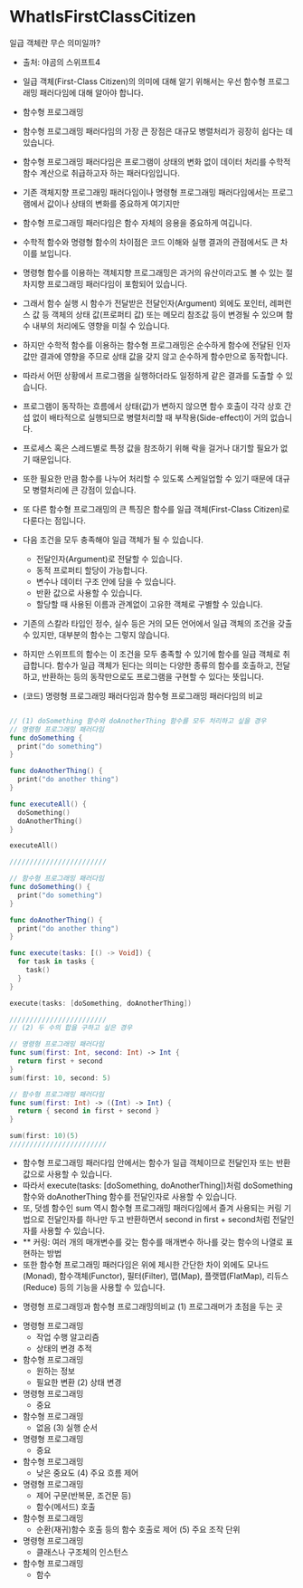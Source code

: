 # WhatIsFirstClassCitizen
일급 객체란 무슨 의미일까?

- 출처: 야곰의 스위프트4



- 일급 객체(First-Class Citizen)의 의미에 대해 알기 위해서는 우선 함수형 프로그래밍 패러다임에 대해 알아야 합니다.

- 함수형 프로그래밍
- 함수형 프로그래밍 패러다임의 가장 큰 장점은 대규모 병렬처리가 굉장히 쉽다는 데 있습니다.
- 함수형 프로그래밍 패러다임은 프로그램이 상태의 변화 없이 데이터 처리를 수학적 함수 계산으로 취급하고자 하는 패러다임입니다.
- 기존 객체지향 프로그래밍 패러다임이나 명령형 프로그래밍 패러다임에서는 프로그램에서 값이나 상태의 변화를 중요하게 여기지만
- 함수형 프로그래밍 패러다임은 함수 자체의 응용을 중요하게 여깁니다.
- 수학적 함수와 명령형 함수의 차이점은 코드 이해와 실행 결과의 관점에서도 큰 차이를 보입니다.
- 명령형 함수를 이용하는 객체지향 프로그래밍은 과거의 유산이라고도 볼 수 있는 절차지향 프로그래밍 패러다임이 포함되어 있습니다.
- 그래서 함수 실행 시 함수가 전달받은 전달인자(Argument) 외에도 포인터, 레퍼런스 값 등 객체의 상태 값(프로퍼티 값) 또는 메모리 참조값 등이 변경될 수 있으며 함수 내부의 처리에도 영향을 미칠 수 있습니다.
- 하지만 수학적 함수를 이용하는 함수형 프로그래밍은 순수하게 함수에 전달된 인자 값만 결과에 영향을 주므로 상태 값을 갖지 않고 순수하게 함수만으로 동작합니다.
- 따라서 어떤 상황에서 프로그램을 실행하더라도 일정하게 같은 결과를 도출할 수 있습니다.
- 프로그램이 동작하는 흐름에서 상태(값)가 변하지 않으면 함수 호출이 각각 상호 간섭 없이 배타적으로 실행되므로 병렬처리할 때 부작용(Side-effect)이 거의 없습니다.
- 프로세스 혹은 스레드별로 특정 값을 참조하기 위해 락을 걸거나 대기할 필요가 없기 때문입니다.
- 또한 필요한 만큼 함수를 나누어 처리할 수 있도록 스케일업할 수 있기 때문에 대규모 병렬처리에 큰 강점이 있습니다.
- 또 다른 함수형 프로그래밍의 큰 특징은 함수를 일급 객체(First-Class Citizen)로 다룬다는 점입니다.
- 다음 조건을 모두 충족해야 일급 객체가 될 수 있습니다.
  - 전달인자(Argument)로 전달할 수 있습니다.
  - 동적 프로퍼티 할당이 가능합니다.
  - 변수나 데이터 구조 안에 담을 수 있습니다.
  - 반환 값으로 사용할 수 있습니다.
  - 할당할 때 사용된 이름과 관계없이 고유한 객체로 구별할 수 있습니다.

- 기존의 스칼라 타입인 정수, 실수 등은 거의 모든 언어에서 일급 객체의 조건을 갖출 수 있지만, 대부분의 함수는 그렇지 않습니다.
- 하지만 스위프트의 함수는 이 조건을 모두 충족할 수 있기에 함수를 일급 객체로 취급합니다. 함수가 일급 객체가 된다는 의미는 다양한 종류의 함수를 호출하고, 전달하고, 반환하는 등의 동작만으로도 프로그램을 구현할 수 있다는 뜻입니다.
- (코드) 명령형 프로그래밍 패러다임과 함수형 프로그래밍 패러다임의 비교
```swift

// (1) doSomething 함수와 doAnotherThing 함수를 모두 처리하고 싶을 경우
// 명령형 프로그래밍 패러다임
func doSomething {
  print("do something")
}

func doAnotherThing() {
  print("do another thing")
}

func executeAll() {
  doSomething()
  doAnotherThing()
}

executeAll()

////////////////////////

// 함수형 프로그래밍 패러다임
func doSomething() {
  print("do something")
}

func doAnotherThing() {
  print("do another thing")
}

func execute(tasks: [() -> Void]) {
  for task in tasks {
    task()
  }
}

execute(tasks: [doSomething, doAnotherThing])

////////////////////////
// (2) 두 수의 합을 구하고 싶은 경우

// 명령형 프로그래밍 패러다임
func sum(first: Int, second: Int) -> Int {
  return first + second
}
sum(first: 10, second: 5)

// 함수형 프로그래밍 패러다임
func sum(first: Int) -> ((Int) -> Int) {
  return { second in first + second }
}

sum(first: 10)(5)
////////////////////////
```
- 함수형 프로그래밍 패러다임 안에서는 함수가 일급 객체이므로 전달인자 또는 반환 값으로 사용할 수 있습니다.
- 따라서 execute(tasks: [doSomething, doAnotherThing])처럼 doSomething 함수와 doAnotherThing 함수를 전달인자로 사용할 수 있습니다.
- 또, 덧셈 함수인 sum 역시 함수형 프로그래밍 패러다임에서 즐겨 사용되는 커링 기법으로 전달인자를 하나만 두고 반환하면서 second in first + second처럼 전달인자를 사용할 수 있습니다.
- ** 커링: 여러 개의 매개변수를 갖는 함수를 매개변수 하나를 갖는 함수의 나열로 표현하는 방법
- 또한 함수형 프로그래밍 패러다임은 위에 제시한 간단한 차이 외에도 모나드(Monad), 함수객체(Functor), 필터(Filter), 맵(Map), 플랫맵(FlatMap), 리듀스(Reduce) 등의 기능을 사용할 수 있습니다.

* 명령형 프로그래밍과 함수형 프로그래밍의비교
(1) 프로그래머가 초점을 두는 곳
- 명령형 프로그래밍
  - 작업 수행 알고리즘
  - 상태의 변경 추적
- 함수형 프로그래밍
  - 원하는 정보
  - 필요한 변환
(2) 상태 변경
- 명령형 프로그래밍
  - 중요
- 함수형 프로그래밍
  - 없음
(3) 실행 순서
- 명령형 프로그래밍
  - 중요
- 함수형 프로그래밍
  - 낮은 중요도
(4) 주요 흐름 제어
- 명령형 프로그래밍
  - 제어 구문(반복문, 조건문 등)
  - 함수(메서드) 호출
- 함수형 프로그래밍
  - 순환(재귀)함수 호출 등의 함수 호출로 제어
(5) 주요 조작 단위
- 명령형 프로그래밍
  - 클래스나 구조체의 인스턴스
- 함수형 프로그래밍
  - 함수
